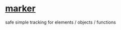 [marker](https://github.com/ryanve/marker)
======

safe simple tracking for elements / objects / functions